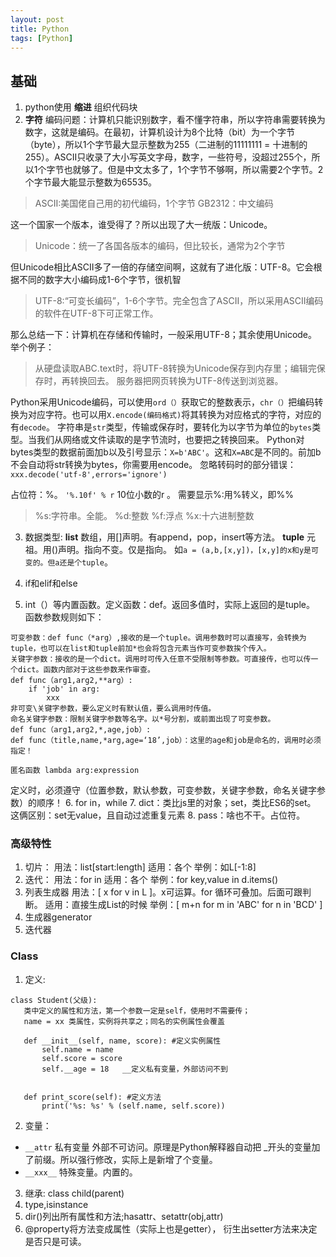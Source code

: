```yaml
---
layout: post
title: Python
tags: [Python]
---
```

## 基础 ##
1. python使用 **缩进** 组织代码块
2. **字符** 编码问题：计算机只能识别数字，看不懂字符串，所以字符串需要转换为数字，这就是编码。在最初，计算机设计为8个比特（bit）为一个字节（byte），所以1个字节最大显示整数为255（二进制的11111111 = 十进制的255）。ASCII只收录了大小写英文字母，数字，一些符号，没超过255个，所以1个字节也就够了。但是中文太多了，1个字节不够啊，所以需要2个字节。2个字节最大能显示整数为65535。
>ASCII:美国佬自己用的初代编码，1个字节
GB2312：中文编码

这一个国家一个版本，谁受得了？所以出现了大一统版：Unicode。
>Unicode：统一了各国各版本的编码，但比较长，通常为2个字节

但Unicode相比ASCII多了一倍的存储空间啊，这就有了进化版：UTF-8。它会根据不同的数字大小编码成1-6个字节，很机智
>UTF-8:“可变长编码”，1-6个字节。完全包含了ASCII，所以采用ASCII编码的软件在UTF-8下可正常工作。

那么总结一下：计算机在存储和传输时，一般采用UTF-8；其余使用Unicode。举个例子：
>从硬盘读取ABC.text时，将UTF-8转换为Unicode保存到内存里；编辑完保存时，再转换回去。
服务器把网页转换为UTF-8传送到浏览器。

Python采用Unicode编码，可以使用```ord（）```获取它的整数表示，```chr（）```把编码转换为对应字符。也可以用```X.encode(编码格式)```将其转换为对应格式的字符，对应的有```decode```。
字符串是```str```类型，传输或保存时，要转化为以字节为单位的```bytes```类型。当我们从网络或文件读取的是字节流时，也要把之转换回来。
Python对bytes类型的数据前面加b以及引号显示：```X=b'ABC'```。这和```X=ABC```是不同的。前加b不会自动将str转换为bytes，你需要用encode。
忽略转码时的部分错误：```xxx.decode('utf-8',errors='ignore')```

占位符：%。  ```'%.10f' % r``` 10位小数的r 。  需要显示%:用%转义，即%%
>%s:字符串。全能。
%d:整数
%f:浮点
%x:十六进制整数

3. 数据类型: **list** 数组，用[]声明。有append，pop，insert等方法。
 **tuple** 元祖。用()声明。指向不变。仅是指向。 如```a = (a,b,[x,y])，[x,y]的x和y是可变的。但a还是个tuple```。

4. if和elif和else
5. int（）等内置函数。定义函数：def。返回多值时，实际上返回的是tuple。
函数参数规则如下：
```
可变参数：def func（*arg）,接收的是一个tuple。调用参数时可以直接写，会转换为tuple，也可以在list和tuple前加*也会将包含元素当作可变参数挨个传入。
关键字参数：接收的是一个dict。调用时可传入任意不受限制等参数。可直接传，也可以传一个dict。函数内部对于这些参数来作审查。
def func（arg1,arg2,**arg）:
    if 'job' in arg:
        xxx
非可变\关键字参数，要么定义时有默认值，要么调用时传值。
命名关键字参数：限制关键字参数等名字。以*号分割，或前面出现了可变参数。
def func（arg1,arg2,*,age,job）:
def func（title,name,*arg,age=‘18’,job）：这里的age和job是命名的，调用时必须指定！

匿名函数 lambda arg:expression
```
定义时，必须遵守（位置参数，默认参数，可变参数，关键字参数，命名关键字参数）的顺序！
6. for in，while
7. dict：类比js里的对象；set，类比ES6的set。 这俩区别：set无value，且自动过滤重复元素
8. pass：啥也不干。占位符。

### 高级特性 ###
1. 切片：
用法：list[start:length]
适用：各个
举例：如L[-1:8]
2. 迭代：
用法：for in
适用：各个
举例：for key,value in d.items()
3. 列表生成器
用法：[ x for v in L ]。x可运算。for 循环可叠加。后面可跟判断。
适用：直接生成List的时候
举例：[ m+n for m in 'ABC' for n in 'BCD' ]
4. 生成器generator
5. 迭代器

### Class ###
 1. 定义:
 ```
 class Student(父级):
    类中定义的属性和方法，第一个参数一定是self，使用时不需要传；
    name = xx 类属性，实例将共享之；同名的实例属性会覆盖

    def __init__(self, name, score): #定义实例属性
        self.name = name
        self.score = score
        self.__age = 18   __定义私有变量，外部访问不到


    def print_score(self): #定义方法
        print('%s: %s' % (self.name, self.score))
 ```
 2. 变量：
 - `__attr` 私有变量 外部不可访问。原理是Python解释器自动把 _开头的变量加了前缀。所以强行修改，实际上是新增了个变量。
 - `__xxx__` 特殊变量。内置的。
 3. 继承: class child(parent)
 4. type,isinstance
 5. dir()列出所有属性和方法;hasattr、setattr(obj,attr)
 6. @property将方法变成属性（实际上也是getter）， 衍生出setter方法来决定是否只是可读。
